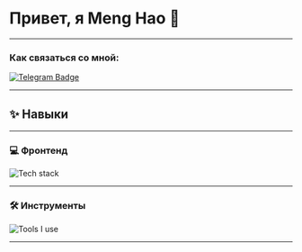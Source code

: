 
# Привет, я Meng Hao 👋
---

###  Как связаться со мной: 
[![Telegram Badge](https://img.shields.io/badge/-ZhmurovskiyKonstantin-blue?style=flat&logo=Telegram&logoColor=white)](https://t.me/MengHao0)

---
## ✨ Навыки
---

### 💻 Фронтенд

![Tech stack](https://skillicons.dev/icons?i=typescript,javascript,react,vue,tailwind,html,css)

---

### 🛠 Инструменты

![Tools I use](https://skillicons.dev/icons?i=vscode,webstorm,windows,rollup,vite,vuecli,vercel,netlify,cloudflare,git,github,discord,githubactions,npm,yarn)

---

